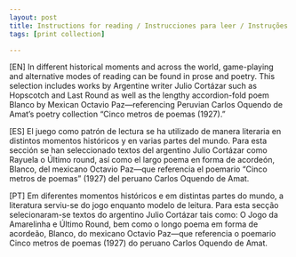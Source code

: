 ```yaml
---
layout: post
title: Instructions for reading / Instrucciones para leer / Instruções para ler
tags: [print collection]

---
```


[EN] In different historical moments and across the world, game-playing and alternative modes of reading can be found in prose and poetry. This selection includes works by Argentine writer Julio Cortázar such as Hopscotch and Last Round as well as the lengthy accordion-fold poem Blanco by Mexican Octavio Paz—referencing Peruvian Carlos Oquendo de Amat’s poetry collection “Cinco metros de poemas (1927).”

[ES] El juego como patrón de lectura se ha utilizado de manera literaria en distintos momentos históricos y en varias partes del mundo. Para esta sección se han seleccionado textos del argentino Julio Cortázar como Rayuela o Último round, así como el largo poema en forma de acordeón, Blanco, del mexicano Octavio Paz—que referencia el poemario “Cinco metros de poemas” (1927) del peruano Carlos Oquendo de Amat.

[PT] Em diferentes momentos históricos e em distintas partes do mundo, a literatura serviu-se do jogo enquanto modelo de leitura. Para esta secção selecionaram-se textos do argentino Julio Cortázar tais como: O Jogo da Amarelinha e Último Round, bem como o longo poema em forma de acordeão, Blanco, do mexicano Octavio Paz—que referencia o poemario Cinco metros de poemas (1927) do peruano Carlos Oquendo de Amat.
